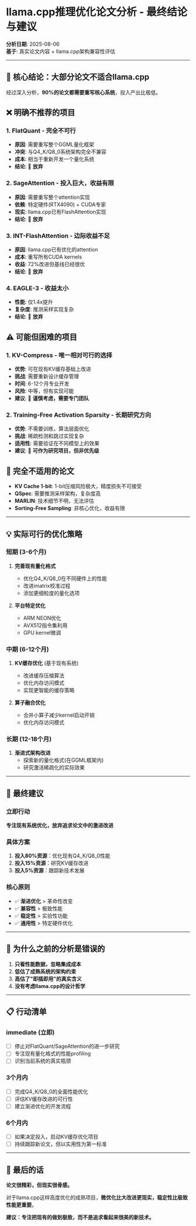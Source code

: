# llama.cpp推理优化论文分析 - 最终结论与建议

**分析日期**: 2025-08-06  
**基于**: 真实论文内容 + llama.cpp架构兼容性评估

---

## 🎯 核心结论：大部分论文不适合llama.cpp

经过深入分析，**90%的论文都需要重写核心系统**，投入产出比极低。

## ❌ 明确不推荐的项目

### 1. FlatQuant - 完全不可行
- **原因**: 需要重写整个GGML量化框架
- **冲突**: 与Q4_K/Q8_0系统架构完全不兼容
- **成本**: 相当于重新开发一个量化系统
- **结论**: 🚫 **放弃**

### 2. SageAttention - 投入巨大，收益有限
- **原因**: 需要重写整个attention实现
- **依赖**: 特定硬件(RTX4090) + CUDA专家
- **现实**: llama.cpp已有FlashAttention实现
- **结论**: 🚫 **放弃**

### 3. INT-FlashAttention - 边际收益不足
- **原因**: llama.cpp已有优化的attention
- **成本**: 重写所有CUDA kernels
- **收益**: 72%改进但基线已经很优
- **结论**: 🚫 **放弃**

### 4. EAGLE-3 - 收益太小
- **性能**: 仅1.4x提升
- **复杂度**: 推测采样实现复杂
- **结论**: 🚫 **放弃**

## ⚠️ 可能但困难的项目

### 1. KV-Compress - 唯一相对可行的选择
- **优势**: 可在现有KV缓存基础上改进
- **挑战**: 需要重新设计缓存管理
- **时间**: 6-12个月专业开发
- **风险**: 中等，但有实现可能
- **建议**: 🤔 **谨慎考虑，需要专门团队**

### 2. Training-Free Activation Sparsity - 长期研究方向
- **优势**: 不需要训练，算法层面优化
- **挑战**: 稀疏检测和跳过实现复杂
- **适用性**: 需要验证在不同模型上的效果
- **建议**: 🤔 **可作为研究项目，但非优先级**

## 🚫 完全不适用的论文

- **KV Cache 1-bit**: 1-bit压缩风险极大，精度损失不可接受
- **QSpec**: 需要推测采样架构，复杂度高
- **MARLIN**: 技术细节不明，无法评估
- **Sorting-Free Sampling**: 非核心优化，收益有限

---

## 💡 实际可行的优化策略

### 短期 (3-6个月)
1. **完善现有量化格式**
   - 优化Q4_K/Q8_0在不同硬件上的性能
   - 改进imatrix校准过程
   - 添加更细粒度的量化选项

2. **平台特定优化**
   - ARM NEON优化
   - AVX512指令集利用
   - GPU kernel微调

### 中期 (6-12个月)  
1. **KV缓存优化** (基于现有系统)
   - 改进缓存压缩算法
   - 优化内存访问模式
   - 实现更智能的缓存策略

2. **算子融合优化**
   - 合并小算子减少kernel启动开销
   - 优化内存访问模式

### 长期 (12-18个月)
1. **渐进式架构改进**
   - 探索新的量化格式(在GGML框架内)
   - 研究激活稀疏化的实际效果

---

## 🎯 最终建议

### 立即行动
**专注现有系统优化，放弃追求论文中的激进改进**

### 具体方案
1. **投入80%资源**：优化现有Q4_K/Q8_0性能
2. **投入15%资源**：研究KV缓存改进
3. **投入5%资源**：跟踪新技术发展

### 核心原则
- ✅ **渐进优化** > 革命性改变  
- ✅ **兼容性** > 极致性能
- ✅ **稳定性** > 实验性功能
- ✅ **通用性** > 特定硬件优化

---

## 🔄 为什么之前的分析是错误的

1. **只看性能数据，忽略集成成本**
2. **低估了成熟系统的架构约束** 
3. **高估了"即插即用"的真实含义**
4. **没有考虑llama.cpp的设计哲学**

---

## 📋 行动清单

### immediate (立即)
- [ ] 停止对FlatQuant/SageAttention的进一步研究
- [ ] 专注现有量化格式的性能profiling
- [ ] 识别当前系统的真实瓶颈

### 3个月内
- [ ] 完成Q4_K/Q8_0的全面性能优化
- [ ] 评估KV缓存改进的可行性
- [ ] 建立渐进优化的开发流程

### 6个月内  
- [ ] 如果决定投入，启动KV缓存优化项目
- [ ] 持续跟踪新论文，但以实用性为第一标准

---

## 💬 最后的话

**论文很精彩，但现实很骨感。**

对于llama.cpp这样高度优化的成熟项目，**微优化比大改进更现实，稳定性比极致性能更重要**。

**建议：专注把现有的做到极致，而不是追求看起来很美的新技术。**
